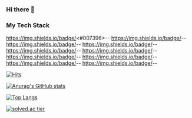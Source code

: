 ### Hi there 👋

### My Tech Stack
https://img.shields.io/badge/<#007396>-<Java>-<informational>
https://img.shields.io/badge/<LABEL>-<SpringBoot>-<COLOR>
https://img.shields.io/badge/<LABEL>-<Swagger>-<COLOR>
https://img.shields.io/badge/<LABEL>-<Mysql>-<COLOR>
https://img.shields.io/badge/<LABEL>-<AWS>-<COLOR>
https://img.shields.io/badge/<LABEL>-<Docker>-<COLOR>
https://img.shields.io/badge/<LABEL>-<Jenkins>-<COLOR>
https://img.shields.io/badge/<LABEL>-<JavaScript>-<COLOR>
https://img.shields.io/badge/<LABEL>-<Vue>-<COLOR>
https://img.shields.io/badge/<LABEL>-<React>-<COLOR>

  

[![Hits](https://hits.seeyoufarm.com/api/count/incr/badge.svg?url=https%3A%2F%2Fgithub.com%2Fyujeong0&count_bg=%2336DFC0&title_bg=%23555555&icon=&icon_color=%23E7E7E7&title=hits&edge_flat=false)](https://hits.seeyoufarm.com)

[![Anurag's GitHub stats](https://github-readme-stats.vercel.app/api?username=yujeong0&theme=radical)](https://github.com/anuraghazra/github-readme-stats)

[![Top Langs](https://github-readme-stats.vercel.app/api/top-langs/?username=yujeong0&layout=compact)](https://github.com/anuraghazra/github-readme-stats)

[![solved.ac tier](http://mazassumnida.wtf/api/generate_badge?boj=dbwjd1120)](https://solved.ac/dbwjd1120)

<!--
**yujeong0/yujeong0** is a ✨ _special_ ✨ repository because its `README.md` (this file) appears on your GitHub profile.

Here are some ideas to get you started:

- 🔭 I’m currently working on ...
- 🌱 I’m currently learning ...
- 👯 I’m looking to collaborate on ...
- 🤔 I’m looking for help with ...
- 💬 Ask me about ...
- 📫 How to reach me: ...
- 😄 Pronouns: ...
- ⚡ Fun fact: ...
-->
